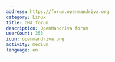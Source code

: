 ```yaml
---
address: https://forum.openmandriva.org
category: Linux
title: OMA forum
description: OpenMandriva forum
userCount: 353
icon: openmandriva.png
activity: medium
language: en
---
```

